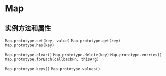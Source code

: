 # Map

## 实例方法和属性

`Map.prototype.set(key, value)`
`Map.prototype.get(key)`
`Map.prototype.has(key)`

`Map.prototype.clear()`
`Map.prototype.delete(key)`
`Map.prototype.entries()`
`Map.prototype.forEach(callbackFn, thisArg)`

`Map.prototype.keys()`
`Map.prototype.values()`

